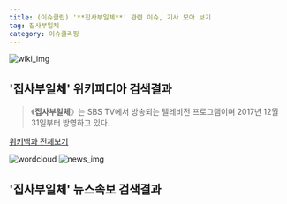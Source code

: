 ```yaml
---
title: (이슈클립) '**집사부일체**' 관련 이슈, 기사 모아 보기
tag: 집사부일체
category: 이슈클리핑
---
```

![wiki_img](https://user-images.githubusercontent.com/42597476/44503234-41136a80-a6d0-11e8-9071-6fc6418eafe4.png)
## **'**집사부일체**'** 위키피디아 검색결과
>《**집사부일체**》는 SBS TV에서 방송되는 텔레비전 프로그램이며 2017년 12월 31일부터 방영하고 있다.

<a href="https://ko.wikipedia.org/wiki/집사부일체" target="_blank">위키백과 전체보기</a>

![wordcloud](https://s3.ap-northeast-2.amazonaws.com/lyrics101-wordcloud/2018-10-01-1538325358.png)
![news_img](https://user-images.githubusercontent.com/42597476/44507050-1206f400-a6e4-11e8-8d98-7ffbfebb353f.png)
## **'**집사부일체**'** 뉴스속보 검색결과

